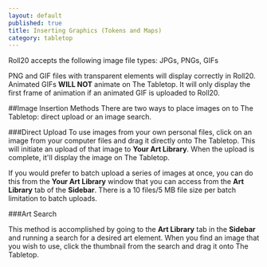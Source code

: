 ```yaml
---
layout: default
published: true
title: Inserting Graphics (Tokens and Maps)
category: tabletop
---
```


Roll20 accepts the following image file types: JPGs, PNGs, GIFs

PNG and GIF files with transparent elements will display correctly in Roll20. Animated GIFs **WILL NOT** animate on The Tabletop. It will only display the first frame of animation if an animated GIF is uploaded to Roll20.

##Image Insertion Methods
There are two ways to place images on to The Tabletop: direct upload or an image search.

###Direct Upload
To use images from your own personal files, click on an image from your computer files and drag it directly onto The Tabletop. This will initiate an upload of that image to **Your Art Library**. When the upload is complete, it'll display the image on The Tabletop.

If you would prefer to batch upload a series of images at once, you can do this from the **Your Art Library** window that you can access from the **Art Library** tab of the **Sidebar**. There is a 10 files/5 MB file size per batch limitation to batch uploads.

###Art Search

This method is accomplished by going to the **Art Library** tab in the **Sidebar** and running a search for a desired art element. When you find an image that you wish to use, click the thumbnail from the search and drag it onto The Tabletop.